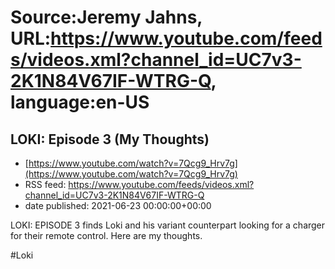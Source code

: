 # Source:Jeremy Jahns, URL:https://www.youtube.com/feeds/videos.xml?channel_id=UC7v3-2K1N84V67IF-WTRG-Q, language:en-US

## LOKI: Episode 3 (My Thoughts)
 - [https://www.youtube.com/watch?v=7Qcg9_Hrv7g](https://www.youtube.com/watch?v=7Qcg9_Hrv7g)
 - RSS feed: https://www.youtube.com/feeds/videos.xml?channel_id=UC7v3-2K1N84V67IF-WTRG-Q
 - date published: 2021-06-23 00:00:00+00:00

LOKI: EPISODE 3 finds Loki and his variant counterpart looking for a charger for their remote control. Here are my thoughts.

#Loki

